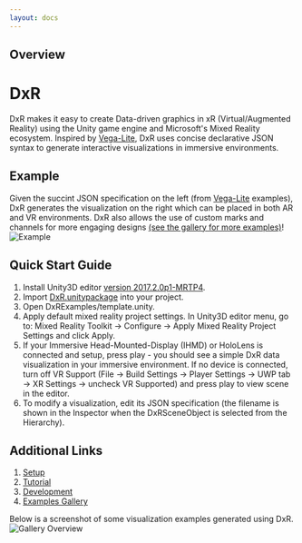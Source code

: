 ```yaml
---
layout: docs
---
```


## Overview

# DxR
DxR makes it easy to create Data-driven graphics in xR (Virtual/Augmented Reality) using the Unity game engine and Microsoft's Mixed Reality ecosystem. Inspired by [Vega-Lite](https://vega.github.io/vega-lite/), DxR uses concise declarative JSON syntax to generate interactive visualizations in immersive environments.

## Example
Given the succint JSON specification on the left (from [Vega-Lite](https://vega.github.io/vega-lite/) examples), DxR generates the visualization on the right which can be placed in both AR and VR environments. DxR also allows the use of custom marks and channels for more engaging designs [(see the gallery for more examples)](GALLERY.md)!
![Example](Docs/example.png)

## Quick Start Guide

1. Install Unity3D editor [version 2017.2.0p1-MRTP4](http://beta.unity3d.com/download/b1565bfe4a0c/UnityDownloadAssistant.exe).
2. Import [DxR.unitypackage](https://github.com/ronellsicat/DxR/raw/master/DxR.unitypackage) into your project.
3. Open DxRExamples/template.unity.
4. Apply default mixed reality project settings. In Unity3D editor menu, go to: Mixed Reality Toolkit -> Configure -> Apply Mixed Reality Project Settings and click Apply.
5. If your Immersive Head-Mounted-Display (IHMD) or HoloLens is connected and setup, press play - you should see a simple DxR data visualization in your immersive environment. If no device is connected, turn off VR Support (File -> Build Settings -> Player Settings -> UWP tab -> XR Settings -> uncheck VR Supported) and press play to view scene in the editor.
6. To modify a visualization, edit its JSON specification (the filename is shown in the Inspector when the DxRSceneObject is selected from the Hierarchy).

## Additional Links

1. [Setup](Docs/SETUP.md)
2. [Tutorial](Docs/TUTORIAL.md)
3. [Development](Docs/DEVELOPMENT.md)
4. [Examples Gallery](Docs/GALLERY.md)

Below is a screenshot of some visualization examples generated using DxR.
![Gallery Overview](Docs/gallery_overview.PNG)

